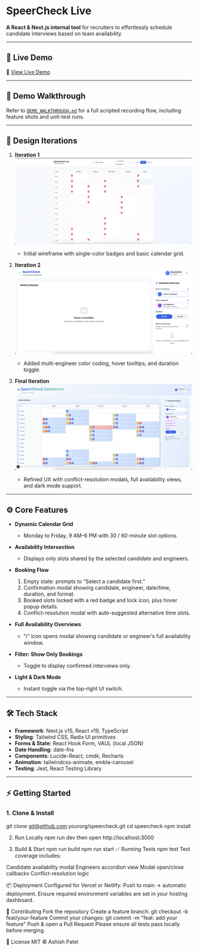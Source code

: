 # SpeerCheck Live

**A React & Next.js internal tool** for recruiters to effortlessly schedule candidate interviews based on team availability.

---

## 🚀 Live Demo

🔗 [View Live Demo](https://your-deployment-url.com)

---

## 🎥 Demo Walkthrough

Refer to [`DEMO_WALKTHROUGH.md`](./DEMO_WALKTHROUGH.md) for a full scripted recording flow, including feature shots and unit-test runs.

---

## 📐 Design Iterations

1. **Iteration 1**  
   ![Iteration 1](./src/speer_check_V1.png)

   - Initial wireframe with single-color badges and basic calendar grid.

2. **Iteration 2**  
   ![Iteration 2](./src/speer_check_V2.png)

   - Added multi-engineer color coding, hover tooltips, and duration toggle.

3. **Final Iteration**  
   ![Final Iteration](./src/speer_check_V3.png)
   - Refined UX with conflict-resolution modals, full availability views, and dark mode support.

---

## ⚙️ Core Features

- **Dynamic Calendar Grid**

  - Monday to Friday, 9 AM–6 PM with 30 / 60-minute slot options.

- **Availability Intersection**

  - Displays only slots shared by the selected candidate and engineers.

- **Booking Flow**

  1. Empty state: prompts to “Select a candidate first.”
  2. Confirmation modal showing candidate, engineer, date/time, duration, and format.
  3. Booked slots locked with a red badge and lock icon, plus hover popup details.
  4. Conflict-resolution modal with auto-suggested alternative time slots.

- **Full Availability Overviews**

  - “ℹ️” icon opens modal showing candidate or engineer’s full availability window.

- **Filter: Show Only Bookings**

  - Toggle to display confirmed interviews only.

- **Light & Dark Mode**
  - Instant toggle via the top-right UI switch.

---

## 🛠️ Tech Stack

- **Framework**: Next.js v15, React v19, TypeScript
- **Styling**: Tailwind CSS, Radix UI primitives
- **Forms & State**: React Hook Form, VAUL (local JSON)
- **Date Handling**: date-fns
- **Components**: Lucide-React, cmdk, Recharts
- **Animation**: tailwindcss-animate, embla-carousel
- **Testing**: Jest, React Testing Library

---

## ⚡ Getting Started

### 1. Clone & Install

git clone git@github.com:yourorg/speercheck.git
cd speercheck
npm install

2. Run Locally
   npm run dev
   then open http://localhost:3000

3. Build & Start
   npm run build
   npm run start
   ✅ Running Tests
   npm test
   Test coverage includes:

Candidate availability modal
Engineers accordion view
Modal open/close callbacks
Conflict-resolution logic

📦 Deployment
Configured for Vercel or Netlify:
Push to main → automatic deployment.
Ensure required environment variables are set in your hosting dashboard.

🤝 Contributing
Fork the repository
Create a feature branch:
git checkout -b feat/your-feature
Commit your changes:
git commit -m "feat: add your feature"
Push & open a Pull Request
Please ensure all tests pass locally before merging.

📄 License
MIT © Ashish Patel
